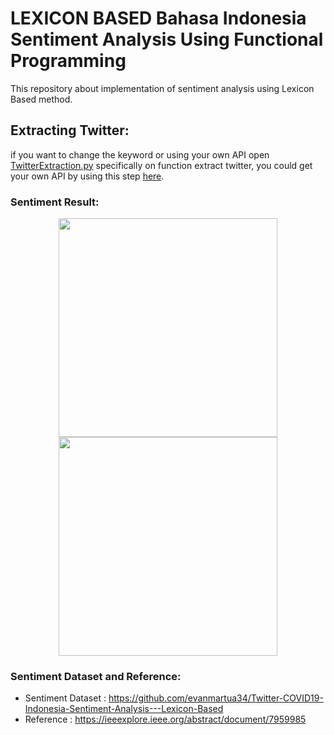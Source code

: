 # LEXICON BASED Bahasa Indonesia Sentiment Analysis Using Functional Programming
This repository about implementation of sentiment analysis using Lexicon Based method.

## Extracting Twitter:
if you want to change the keyword or using your own API open <a href="https://github.com/MohFahmi27/Sentiment-Analysis-for-Bahasa-using-Lexicon-Based-Approach/blob/main/TwitterExtraction.py">TwitterExtraction.py</a> specifically on function extract twitter, you could get your own API by using this step <a href="https://developer.twitter.com/en/docs/getting-started">here</a>.

### Sentiment Result:
<p align="center">
<img src="https://github.com/MohFahmi27/Sentiment-Analysis-for-Bahasa-using-Lexicon-Based-Approach/blob/main/sentiment-result/2021_result.png" width="350px" height="350px">
<br>
<img src="https://github.com/MohFahmi27/Sentiment-Analysis-for-Bahasa-using-Lexicon-Based-Approach/blob/main/sentiment-result/wordcloud-result-2021.png" width="350px" height="350px">
</p>


### Sentiment Dataset and Reference:
- Sentiment Dataset : https://github.com/evanmartua34/Twitter-COVID19-Indonesia-Sentiment-Analysis---Lexicon-Based
- Reference : https://ieeexplore.ieee.org/abstract/document/7959985


